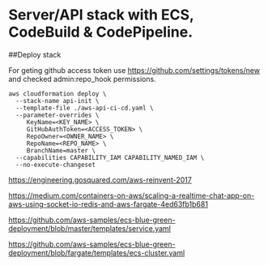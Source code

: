 # Server/API stack with ECS, CodeBuild & CodePipeline.

##Deploy stack

For geting github access token use https://github.com/settings/tokens/new and checked admin:repo_hook permissions.

```
aws cloudformation deploy \
  --stack-name api-init \
  --template-file ./aws-api-ci-cd.yaml \
  --parameter-overrides \
     KeyName=<KEY_NAME> \
     GitHubAuthToken=<ACCESS_TOKEN> \
     RepoOwner=<OWNER_NAME> \
     RepoName=<REPO_NAME> \
     BranchName=master \
  --capabilities CAPABILITY_IAM CAPABILITY_NAMED_IAM \
  --no-execute-changeset
```




https://engineering.gosquared.com/aws-reinvent-2017

https://medium.com/containers-on-aws/scaling-a-realtime-chat-app-on-aws-using-socket-io-redis-and-aws-fargate-4ed63fb1b681

https://github.com/aws-samples/ecs-blue-green-deployment/blob/master/templates/service.yaml



https://github.com/aws-samples/ecs-blue-green-deployment/blob/fargate/templates/ecs-cluster.yaml